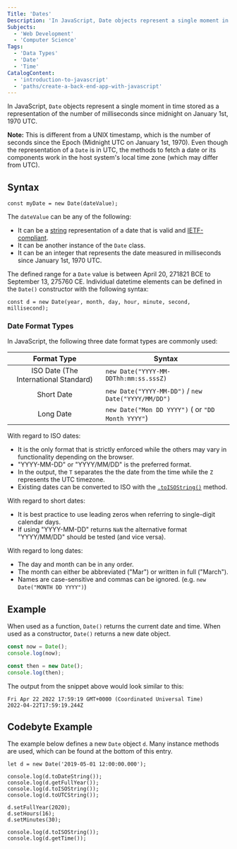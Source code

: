 ```yaml
---
Title: 'Dates'
Description: 'In JavaScript, Date objects represent a single moment in time stored as a number, representing the number of milliseconds since midnight on January 1st, 1970 UTC.'
Subjects:
  - 'Web Development'
  - 'Computer Science'
Tags:
  - 'Data Types'
  - 'Date'
  - 'Time'
CatalogContent:
  - 'introduction-to-javascript'
  - 'paths/create-a-back-end-app-with-javascript'
---
```


In JavaScript, `Date` objects represent a single moment in time stored as a representation of the number of milliseconds since midnight on January 1st, 1970 UTC.

**Note:** This is different from a UNIX timestamp, which is the number of seconds since the Epoch (Midnight UTC on January 1st, 1970). Even though the representation of a `Date` is in UTC, the methods to fetch a date or its components work in the host system's local time zone (which may differ from UTC).

## Syntax

```pseudo
const myDate = new Date(dateValue);
```

The `dateValue` can be any of the following:

- It can be a [string](https://www.codecademy.com/resources/docs/javascript/strings) representation of a date that is valid and [IETF-compliant](https://datatracker.ietf.org/doc/html/rfc2822#page-14).
- It can be another instance of the `Date` class.
- It can be an integer that represents the date measured in milliseconds since January 1st, 1970 UTC.

The defined range for a `Date` value is between April 20, 271821 BCE to September 13, 275760 CE. Individual datetime elements can be defined in the `Date()` constructor with the following syntax:

```pseudo
const d = new Date(year, month, day, hour, minute, second, millisecond);
```

### Date Format Types

In JavaScript, the following three date format types are commonly used:

|              Format Type              | Syntax                                              |
| :-----------------------------------: | --------------------------------------------------- |
| ISO Date (The International Standard) | `new Date("YYYY-MM-DDThh:mm:ss.sssZ)`               |
|              Short Date               | `new Date("YYYY-MM-DD")` / `new Date("YYYY/MM/DD")` |
|               Long Date               | `new Date("Mon DD YYYY")` ( or `"DD Month YYYY"`)   |

With regard to ISO dates:

- It is the only format that is strictly enforced while the others may vary in functionality depending on the browser.
- "YYYY-MM-DD" or "YYYY/MM/DD" is the preferred format.
- In the output, the `T` separates the the date from the time while the `Z` represents the UTC timezone.
- Existing dates can be converted to ISO with the [`.toISOString()`](https://www.codecademy.com/resources/docs/javascript/dates/toISOString) method.

With regard to short dates:

- It is best practice to use leading zeros when referring to single-digit calendar days.
- If using "YYYY-MM-DD" returns `NaN` the alternative format "YYYY/MM/DD" should be tested (and vice versa).

With regard to long dates:

- The day and month can be in any order.
- The month can either be abbreviated ("Mar") or written in full ("March").
- Names are case-sensitive and commas can be ignored. (e.g. `new Date("MONTH DD YYYY")`)

## Example

When used as a function, `Date()` returns the current date and time. When used as a constructor, `Date()` returns a new date object.

```js
const now = Date();
console.log(now);

const then = new Date();
console.log(then);
```

The output from the snippet above would look similar to this:

```shell
Fri Apr 22 2022 17:59:19 GMT+0000 (Coordinated Universal Time)
2022-04-22T17:59:19.244Z
```

## Codebyte Example

The example below defines a new `Date` object `d`. Many instance methods are used, which can be found at the bottom of this entry.

```codebyte/javascript
let d = new Date('2019-05-01 12:00:00.000');

console.log(d.toDateString());
console.log(d.getFullYear());
console.log(d.toISOString());
console.log(d.toUTCString());

d.setFullYear(2020);
d.setHours(16);
d.setMinutes(30);

console.log(d.toISOString());
console.log(d.getTime());
```
